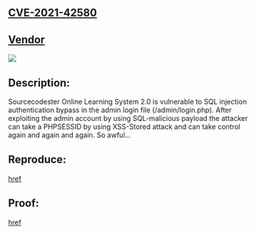 ## [CVE-2021-42580](https://cve.mitre.org/cgi-bin/cvename.cgi?name=CVE-2021-42580)

## [Vendor](https://www.sourcecodester.com/php/14929/online-learning-system-v2-using-php-free-source-code.html)

![](https://github.com/nu11secur1ty/CVE-mitre/blob/main/CVE-2021-42580/docs/Screenshot%202021-11-16%20102805-wall.png)

## Description:
Sourcecodester Online Learning System 2.0 is vulnerable to SQL injection authentication bypass in the admin login file (/admin/login.php).
After exploiting the admin account by using SQL-malicious payload the attacker can take a PHPSESSID by using XSS-Stored attack and can take control again and again and again. So awful...

## Reproduce:
[href](https://github.com/nu11secur1ty/CVE-mitre/edit/main/CVE-2021-42580)

## Proof:
[href](https://streamable.com/puze3n)
